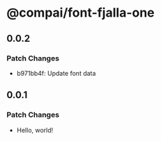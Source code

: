 # @compai/font-fjalla-one

## 0.0.2

### Patch Changes

- b971bb4f: Update font data

## 0.0.1

### Patch Changes

- Hello, world!
